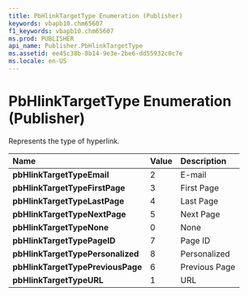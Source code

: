 ```yaml
---
title: PbHlinkTargetType Enumeration (Publisher)
keywords: vbapb10.chm65607
f1_keywords: vbapb10.chm65607
ms.prod: PUBLISHER
api_name: Publisher.PbHlinkTargetType
ms.assetid: ee45c38b-8b14-9e3e-2be6-dd55932c0c7e
ms.locale: en-US
---
```



# PbHlinkTargetType Enumeration (Publisher)

Represents the type of hyperlink.



|**Name**|**Value**|**Description**|
|:-----|:-----|:-----|
| **pbHlinkTargetTypeEmail**|2|E-mail|
| **pbHlinkTargetTypeFirstPage**|3|First Page|
| **pbHlinkTargetTypeLastPage**|4|Last Page|
| **pbHlinkTargetTypeNextPage**|5|Next Page|
| **pbHlinkTargetTypeNone**|0|None|
| **pbHlinkTargetTypePageID**|7|Page ID|
| **pbHlinkTargetTypePersonalized**|8|Personalized|
| **pbHlinkTargetTypePreviousPage**|6|Previous Page|
| **pbHlinkTargetTypeURL**|1|URL|

